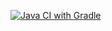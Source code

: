 [![Java CI with Gradle](https://github.com/Artur-star-web/test12/actions/workflows/gradle.yml/badge.svg)](https://github.com/Artur-star-web/test12/actions/workflows/gradle.yml)